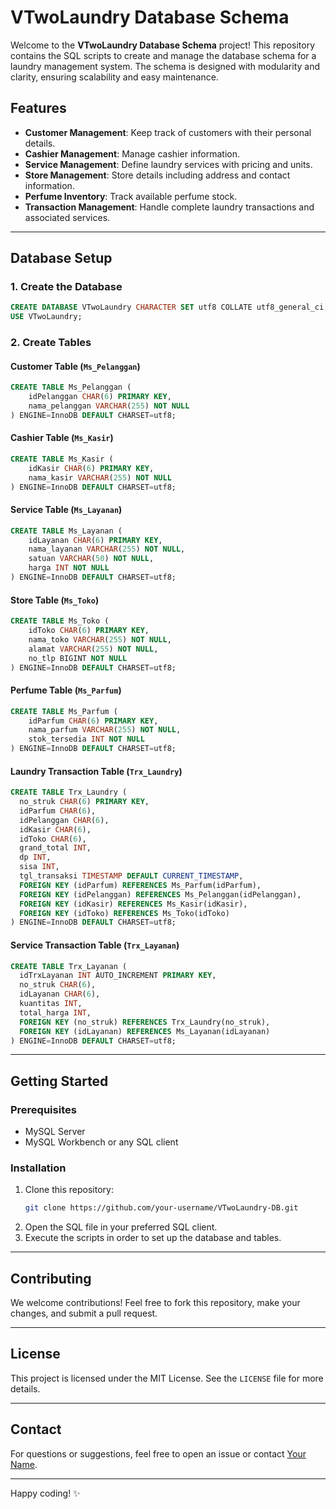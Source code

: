 # VTwoLaundry Database Schema

Welcome to the **VTwoLaundry Database Schema** project! This repository contains the SQL scripts to create and manage the database schema for a laundry management system. The schema is designed with modularity and clarity, ensuring scalability and easy maintenance.

## Features
- **Customer Management**: Keep track of customers with their personal details.
- **Cashier Management**: Manage cashier information.
- **Service Management**: Define laundry services with pricing and units.
- **Store Management**: Store details including address and contact information.
- **Perfume Inventory**: Track available perfume stock.
- **Transaction Management**: Handle complete laundry transactions and associated services.

---

## Database Setup

### 1. Create the Database
```sql
CREATE DATABASE VTwoLaundry CHARACTER SET utf8 COLLATE utf8_general_ci;
USE VTwoLaundry;
```

### 2. Create Tables

#### Customer Table (`Ms_Pelanggan`)
```sql
CREATE TABLE Ms_Pelanggan (
    idPelanggan CHAR(6) PRIMARY KEY,
    nama_pelanggan VARCHAR(255) NOT NULL
) ENGINE=InnoDB DEFAULT CHARSET=utf8;
```

#### Cashier Table (`Ms_Kasir`)
```sql
CREATE TABLE Ms_Kasir (
    idKasir CHAR(6) PRIMARY KEY,
    nama_kasir VARCHAR(255) NOT NULL
) ENGINE=InnoDB DEFAULT CHARSET=utf8;
```

#### Service Table (`Ms_Layanan`)
```sql
CREATE TABLE Ms_Layanan (
    idLayanan CHAR(6) PRIMARY KEY,
    nama_layanan VARCHAR(255) NOT NULL,
    satuan VARCHAR(50) NOT NULL,
    harga INT NOT NULL
) ENGINE=InnoDB DEFAULT CHARSET=utf8;
```

#### Store Table (`Ms_Toko`)
```sql
CREATE TABLE Ms_Toko (
    idToko CHAR(6) PRIMARY KEY,
    nama_toko VARCHAR(255) NOT NULL,
    alamat VARCHAR(255) NOT NULL,
    no_tlp BIGINT NOT NULL
) ENGINE=InnoDB DEFAULT CHARSET=utf8;
```

#### Perfume Table (`Ms_Parfum`)
```sql
CREATE TABLE Ms_Parfum (
    idParfum CHAR(6) PRIMARY KEY,
    nama_parfum VARCHAR(255) NOT NULL,
    stok_tersedia INT NOT NULL
) ENGINE=InnoDB DEFAULT CHARSET=utf8;
```

#### Laundry Transaction Table (`Trx_Laundry`)
```sql
CREATE TABLE Trx_Laundry (
  no_struk CHAR(6) PRIMARY KEY,
  idParfum CHAR(6),
  idPelanggan CHAR(6),
  idKasir CHAR(6),
  idToko CHAR(6),
  grand_total INT,
  dp INT,
  sisa INT,
  tgl_transaksi TIMESTAMP DEFAULT CURRENT_TIMESTAMP,
  FOREIGN KEY (idParfum) REFERENCES Ms_Parfum(idParfum),
  FOREIGN KEY (idPelanggan) REFERENCES Ms_Pelanggan(idPelanggan),
  FOREIGN KEY (idKasir) REFERENCES Ms_Kasir(idKasir),
  FOREIGN KEY (idToko) REFERENCES Ms_Toko(idToko)
) ENGINE=InnoDB DEFAULT CHARSET=utf8;
```

#### Service Transaction Table (`Trx_Layanan`)
```sql
CREATE TABLE Trx_Layanan (
  idTrxLayanan INT AUTO_INCREMENT PRIMARY KEY,
  no_struk CHAR(6),
  idLayanan CHAR(6),
  kuantitas INT,
  total_harga INT,
  FOREIGN KEY (no_struk) REFERENCES Trx_Laundry(no_struk),
  FOREIGN KEY (idLayanan) REFERENCES Ms_Layanan(idLayanan)
) ENGINE=InnoDB DEFAULT CHARSET=utf8;
```

---

## Getting Started

### Prerequisites
- MySQL Server
- MySQL Workbench or any SQL client

### Installation
1. Clone this repository:
   ```bash
   git clone https://github.com/your-username/VTwoLaundry-DB.git
   ```
2. Open the SQL file in your preferred SQL client.
3. Execute the scripts in order to set up the database and tables.

---

## Contributing
We welcome contributions! Feel free to fork this repository, make your changes, and submit a pull request.

---

## License
This project is licensed under the MIT License. See the `LICENSE` file for more details.

---

## Contact
For questions or suggestions, feel free to open an issue or contact [Your Name](mailto:your-email@example.com).

---

Happy coding! ✨
